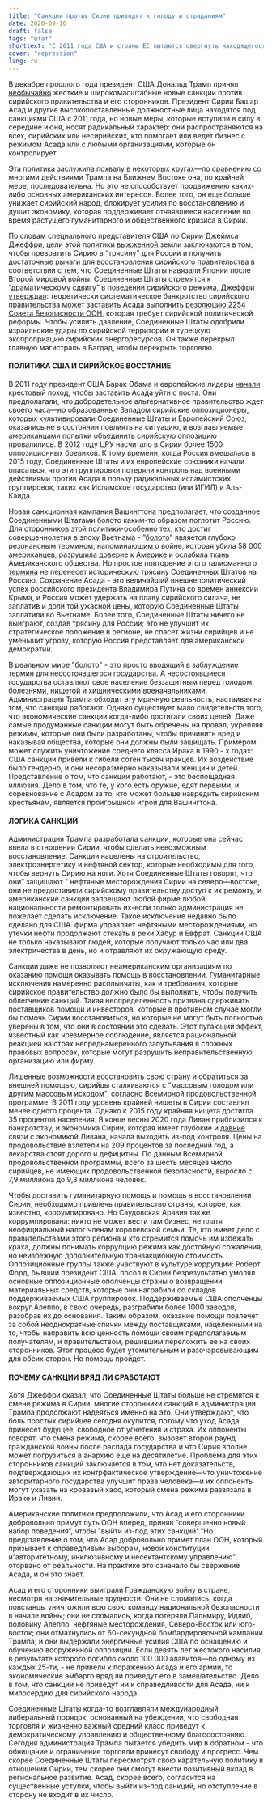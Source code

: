 ```yaml
---
title: "Санкции против Сирии приводят к голоду и страданиям"
date: 2020-09-10
draft: false
tags: "штат"
shorttext: "С 2011 года США и страны ЕС пытаются свергнуть находящегося у власти Башара Асада. Сегодня разрушенная земля должна оставаться разрушенной."
cover: "repression"
lang: ru
---
```


В декабре прошлого года президент США Дональд Трамп принял [необычайно](https://www.washingtonpost.com/world/middle_east/faq-what-are-the-new-us-sanctions-on-syria-and-how-might-they-hurt/2020/06/16/71dba58a-af32-11ea-98b5-279a6479a1e4_story.html "What are the new U.S. sanctions on Syria, and how might they hurt?") жесткие и широкомасштабные новые санкции против сирийского правительства и его сторонников. Президент Сирии Башар Асад и другие высокопоставленные должностные лица находятся под санкциями США с 2011 года, но новые меры, которые вступили в силу в середине июня, носят радикальный характер: они распространяются на всех, сирийских или несирийских, кто помогает или ведет бизнес с режимом Асада или с любыми организациями, которые он контролирует.

Эта политика заслужила похвалу в некоторых кругах—по [сравнению](https://www.npr.org/sections/coronavirus-live-updates/2020/07/31/897664944/syria-is-overwhelmed-by-coronavirus-as-govt-conceals-outbreak-health-worker-says?t=1599328702002 "Syria Is Overwhelmed By Coronavirus As Govt Conceals Outbreak, Health Worker Says") со многими действиями Трампа на Ближнем Востоке она, по крайней мере, последовательна. Но это не способствует продвижению каких-либо основных американских интересов. Более того, он еще больше унижает сирийский народ, блокирует усилия по восстановлению и душит экономику, которая поддерживает отчаявшееся население во время растущего гуманитарного и общественного кризиса в Сирии.

По словам специального представителя США по Сирии Джеймса Джеффри, цели этой политики [выжженной](https://www.hudson.org/research/16032-transcript-maximum-pressure-on-the-assad-regime-for-its-chemical-weapons-use-and-other-atrocities "https://www.hudson.org/research/16032-transcript-maximum-pressure-on-the-assad-regime-for-its-chemical-weapons-use-and-other-atrocities") земли заключаются в том, чтобы превратить Сирию в “трясину” для России и получить достаточные рычаги для восстановления сирийского правительства в соответствии с тем, что Соединенные Штаты навязали Японии после Второй мировой войны. Соединенные Штаты стремятся к “драматическому сдвигу” в поведении сирийского режима, Джеффри [утверждал](https://www.aa.com.tr/en/middle-east/us-no-longer-demanding-ouster-of-syrias-assad-envoy/1886342 "US no longer demanding ouster of Syria's Assad: envoy"): теоретически систематическое банкротство сирийского правительства может заставить Асада выполнить [резолюцию 2254 Совета Безопасности ООН](https://www.un.org/press/en/2015/sc12171.doc.htm "Security Council Unanimously Adopts Resolution 2254"), которая требует сирийской политической реформы. Чтобы усилить давление, Соединенные Штаты одобрили израильские удары по сирийской территории и турецкую экспроприацию сирийских энергоресурсов. Он также перекрыл главную магистраль в Багдад, чтобы перекрыть торговлю.

#### ПОЛИТИКА США И СИРИЙСКОЕ ВОССТАНИЕ

В 2011 году президент США Барак Обама и европейские лидеры [начали](https://www.washingtonpost.com/politics/assad-must-go-obama-says/2011/08/18/gIQAelheOJ_story.html "Assad must go, Obama says") крестовый поход, чтобы заставить Асада уйти с поста. Они предполагали, что добродетельное альтернативное правительство ждет своего часа—но образованные Западом сирийские оппозиционеры, которых культивировали Соединенные Штаты и Европейский Союз, оказались не в состоянии повлиять на ситуацию, и возглавляемые американцами попытки объединить сирийскую оппозицию провалились. В 2012 году ЦРУ насчитало в Сирии более 1500 оппозиционных боевиков. К тому времени, когда Россия вмешалась в 2015 году, Соединенные Штаты и их европейские союзники начали опасаться, что эти группировки потеряли контроль над военными действиями против Асада в пользу радикальных исламистских группировок, таких как Исламское государство (или ИГИЛ) и Аль-Каида.

Новая санкционная кампания Вашингтона предполагает, что созданное Соединенными Штатами болото каким-то образом поглотит Россию. Для сторонников этой политики-особенно тех, кто достиг совершеннолетия в эпоху Вьетнама - ”[болото](https://english.aawsat.com/home/article/2381351/us-threatens-sink-russia-deeper-syrian-%E2%80%98quagmire%E2%80%99 "US Threatens to Sink Russia Deeper in Syrian Quagmire")" является глубоко резонансным термином, напоминающим о войне, которая убила 58 000 американцев, разрушила доверие к Америке и ослабила ткань Американского общества. Но простое повторение этого талисманного [термина](https://www.newsweek.com/us-syria-representative-james-jeffrey-job-make-war-quagmire-russia-1503702 "U.S. Syria Representative Says His Job Is to Make the War a Quagmire for Russia") не перенесет историческую трясину Соединенных Штатов на Россию. Сохранение Асада - это величайший внешнеполитический успех российского президента Владимира Путина со времен аннексии Крыма, и Россия может удержать на плаву сирийского силача, не заплатив и доли той ужасной цены, которую Соединенные Штаты заплатили во Вьетнаме. Более того, Соединенные Штаты ничего не выиграют, создав трясину для России; это не улучшит их стратегическое положение в регионе, не спасет жизни сирийцев и не уменьшит угрозу, которую Россия представляет для американской демократии.

В реальном мире "болото" - это просто вводящий в заблуждение термин для несостоявшегося государства. А несостоявшиеся государства оставляют свое население беззащитным перед голодом, болезнями, нищетой и хищническими военачальниками. Администрация Трампа обходит эту мрачную реальность, настаивая на том, что санкции работают. Однако существует мало свидетельств того, что экономические санкции когда-либо достигали своих целей. Даже самые продуманные санкции могут быть обречены на провал, укрепляя режимы, которые они были разработаны, чтобы причинить вред и наказывая общества, которые они должны были защищать. Примером может служить уничтожение среднего класса Ирака в 1990 - х годах: США санкции привели к гибели сотен тысяч иракцев. Их воздействие было гендерно, и они несоразмерно наказывали женщин и детей. Представление о том, что санкции работают, - это беспощадная иллюзия. Дело в том, что те, у кого есть оружие, едят первыми, и соревнование с Асадом за то, кто может больше навредить сирийским крестьянам, является проигрышной игрой для Вашингтона. 

#### ЛОГИКА САНКЦИЙ

Администрация Трампа разработала санкции, которые она сейчас ввела в отношении Сирии, чтобы сделать невозможным восстановление. Санкции нацелены на строительство, электроэнергетику и нефтяной сектор, которые необходимы для того, чтобы вернуть Сирию на ноги. Хотя Соединенные Штаты говорят, что они” защищают " нефтяные месторождения Сирии на северо—востоке, они не предоставили сирийскому правительству доступ к их ремонту, и американские санкции запрещают любой фирме любой национальности ремонтировать их-если только администрация не пожелает сделать исключение. Такое исключение недавно было сделано для США. фирма управляет нефтяными месторождениями, но утечки нефти продолжают стекать в реки Хабур и Евфрат. Санкции США не только наказывают людей, которые получают только час или два электричества в день, но и отравляют их окружающую среду.

Санкции даже не позволяют неамериканским организациям по оказанию помощи оказывать помощь в восстановлении.  Гуманитарные исключения намеренно расплывчаты, как и требования, которые сирийское правительство должно было бы выполнить, чтобы получить облегчение санкций. Такая неопределенность призвана сдерживать поставщиков помощи и инвесторов, которые в противном случае могли бы помочь Сирии восстановиться, но которые не могут быть полностью уверены в том, что они в состоянии это сделать. Этот пугающий эффект, известный как чрезмерное соблюдение, является рациональной реакцией на страх непреднамеренного запутывания в сложных правовых вопросах, которые могут разрушить неправительственную организацию или фирму.

Лишенные возможности восстановить свою страну и обратиться за внешней помощью, сирийцы сталкиваются с “массовым голодом или другим массовым исходом", согласно Всемирной продовольственной программе. В 2011 году уровень крайней нищеты в Сирии составлял менее одного процента. Однако к 2015 году крайняя нищета достигла 35 процентов населения. В конце весны 2020 года Ливан приблизился к банкротству, и экономика Сирии, которая имеет глубокие и [давние](https://www.economist.com/middle-east-and-africa/2019/12/12/as-lebanons-economy-drowns-in-debt-syrias-begins-to-sink-as-well "As Lebanon’s economy drowns in debt, Syria’s begins to sink as well") связи с экономикой Ливана, начала выходить из-под контроля. Цены на продовольствие взлетели на 209 процентов за последний год, а лекарства стоят дорого и дефицитны. По данным Всемирной продовольственной программы, всего за шесть месяцев число сирийцев, не имеющих продовольственной безопасности, выросло с 7,9 миллиона до 9,3 миллиона человек.

Чтобы доставить гуманитарную помощь и помощь в восстановлении Сирии, необходимо привлечь правительство страны, которое, как известно, коррумпировано. Но Саудовская Аравия также коррумпирована: никто не может вести там бизнес, не платя неофициальный налог членам королевской семьи. Те, кто имеет дело с правительствами этого региона и кто стремится помочь им избежать краха, должны понимать коррупцию режима как достойную сожаления, но неизбежную дополнительную транзакционную стоимость. Оппозиционные группы также участвуют в культуре коррупции: Роберт Форд, бывший президент США. посол в Сирии безрезультатно умолял основные оппозиционные ополченцы страны о возвращении материальных средств, которые они награбили со складов поддерживаемых США группировок. Поддерживаемые США ополченцы вокруг Алеппо, в свою очередь, разграбили более 1000 заводов, разобрав их до основания. Таким образом, оказание помощи повлечет за собой неоднократные спички между поставщиками, нацеленными на то, чтобы направить всю ценность помощи своим предполагаемым получателям, и правительством, решившим переложить ее на своих сторонников. Этот процесс будет утомительным и разочаровывающим для обеих сторон. Но помощь пройдет.

#### ПОЧЕМУ САНКЦИИ ВРЯД ЛИ СРАБОТАЮТ

Хотя Джеффри сказал, что Соединенные Штаты больше не стремятся к смене режима в Сирии, многие сторонники санкций в администрации Трампа продолжают надеяться именно на это. Они утверждают, что боль простых сирийцев сегодня окупится, потому что уход Асада принесет будущее, свободное от угнетения и страха. Их оппоненты говорят, что смена режима, скорее всего, вызовет второй раунд гражданской войны после распада государства и что Сирия вполне может погрузиться в анархию еще на десятилетие. Проблема для этих сторонников санкций заключается в том, что нет доказательств, подтверждающих их контрфактическое утверждение—что уничтожение авторитарного государства улучшит права человека—и их оппоненты могут указать на кровавый хаос, который смена режима развязала в Ираке и Ливии.

Американские политики предположили, что Асад и его сторонники добровольно примут путь ООН вперед, приняв “совершенно новый набор поведения“, чтобы "выйти из-под этих санкций"."Но представление о том, что Асад добровольно примет план ООН, который призывает к справедливым выборам, новой конституции и”авторитетному, инклюзивному и несектантскому управлению", оторвано от реальности. На практике это означало бы свержение Асада, и он это знает.

Асад и его сторонники выиграли Гражданскую войну в стране, несмотря на значительные трудности. Они не сломались, когда повстанцы уничтожили всю свою команду национальной безопасности в начале войны; они не сломались, когда потеряли Пальмиру, Идлиб, половину Алеппо, нефтяные месторождения, Северо-Восток или юго-восток; они отмахнулись от 60-секундной бомбардировочной кампании Трампа; и они выдержали энергичные усилия США по оснащению и обучению вооруженной оппозиции. Если девять лет жестокого насилия, в результате которого погибло около 100 000 алавитов—по одному из каждых 25-ти, - не привели к поражению Асада и его армии, то экономические эмбарго вряд ли приведут его в замешательство. Дело в том, что санкции не приведут ни к справедливости для Асада, ни к милосердию для сирийского народа.

Соединенные Штаты когда-то возглавляли международный либеральный порядок, основанный на убеждении, что свободная торговля и жизненно важный средний класс приведут к демократическому управлению и общественному благосостоянию. Сегодня администрация Трампа пытается убедить мир в обратном - что обнищание и ограничение торговли принесут свободу и прогресс. Чем скорее Соединенные Штаты пересмотрят свою карательную политику в отношении Сирии, тем скорее они смогут внести позитивный вклад в региональное развитие. Асад, скорее всего, согласится на существенные уступки, чтобы выйти из-под санкций, но отступление в сторону не входит в их число.
